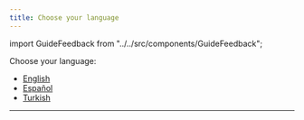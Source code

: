 ```yaml
---
title: Choose your language
---
```


import GuideFeedback from "../../src/components/GuideFeedback";

Choose your language:
- [English](./en/intro/overview)
- [Español](./es)
- [Turkish](./tr)

---
<GuideFeedback />